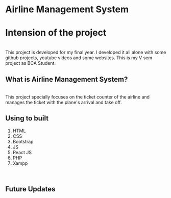 # Airline Management System <br>

<h1>Intension of the project </h1><br>
  This project is developed for my final year. I developed it all alone with some github projects, youtube videos and some websites. This is my V sem project as BCA Student. <br>

<h2>What is Airline Management System?</h2><br>
  This project specially focuses on the ticket counter of the airline and manages the ticket with the plane's arrival and take off.<br>

<h2>Using to built</h2>
<ol>
  <li>HTML</li>
  <li>CSS</li>
  <li>Bootstrap</li>
  <li>JS</li>
  <li>React JS</li>
  <li>PHP</li>
  <li>Xampp</li>
</ol><br>

<h2>Future Updates</h2><br>
